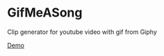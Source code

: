 # GifMeASong
Clip generator for youtube video with gif from Giphy

[Demo](https://rawgit.com/nfon/GifMeASong/master/index.html)
